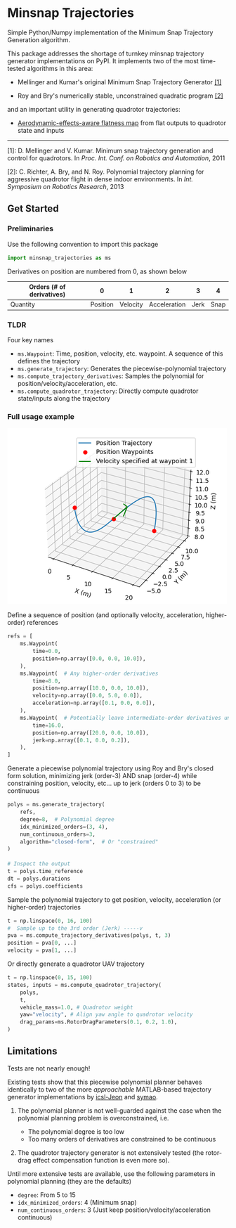 # Minsnap Trajectories

Simple Python/Numpy implementation of the Minimum Snap Trajectory Generation algorithm.

This package addresses the shortage of turnkey minsnap trajectory generator implementations on PyPI. It implements two of the most time-tested algorithms in this area:

- Mellinger and Kumar's original Minimum Snap Trajectory Generator [[1]](#1)

- Roy and Bry's numerically stable, unconstrained quadratic program [[2]](#2)

and an important utility in generating quadrotor trajectories:

- [Aerodynamic-effects-aware flatness map](https://github.com/ZJU-FAST-Lab/GCOPTER/blob/main/misc/flatness.pdf) from flat outputs to quadrotor state and inputs

---

<a id="1">[1]</a>: D. Mellinger and V. Kumar. Minimum snap trajectory generation and control for quadrotors.
In *Proc. Int. Conf. on Robotics and Automation*, 2011

<a id="2">[2]</a>: C. Richter, A. Bry, and N. Roy. Polynomial trajectory planning for aggressive quadrotor flight in dense indoor environments.
In *Int. Symposium on Robotics Research*, 2013

## Get Started

### Preliminaries

Use the following convention to import this package

``` python
import minsnap_trajectories as ms
```

Derivatives on position are numbered from 0, as shown below

| Orders (# of derivatives) |    0     |    1     |      2       |  3   |  4   |
| ------------------------- | -------- | -------- | ------------ | ---- | ---- |
| Quantity                  | Position | Velocity | Acceleration | Jerk | Snap |

### TLDR

Four key names

- `ms.Waypoint`: Time, position, velocity, etc. waypoint. A sequence of this defines the trajectory
- `ms.generate_trajectory`: Generates the piecewise-polynomial trajectory
- `ms.compute_trajectory_derivatives`: Samples the polynomial for position/velocity/acceleration, etc.
- `ms.compute_quadrotor_trajectory`: Directly compute quadrotor state/inputs along the trajectory

### Full usage example

![Trajectory generated by this example](https://github.com/Hs293Go/minsnap_trajectories/blob/main/example/minsnap_trajectories_example.png?raw=true)

Define a sequence of position (and optionally velocity, acceleration, higher-order) references  

``` python
refs = [
    ms.Waypoint(
        time=0.0,
        position=np.array([0.0, 0.0, 10.0]),
    ),
    ms.Waypoint(  # Any higher-order derivatives
        time=8.0,
        position=np.array([10.0, 0.0, 10.0]),
        velocity=np.array([0.0, 5.0, 0.0]),
        acceleration=np.array([0.1, 0.0, 0.0]),
    ),
    ms.Waypoint(  # Potentially leave intermediate-order derivatives unspecified
        time=16.0,
        position=np.array([20.0, 0.0, 10.0]),
        jerk=np.array([0.1, 0.0, 0.2]),
    ),
]
```

Generate a piecewise polynomial trajectory using Roy and Bry's closed form solution, minimizing jerk (order-3) AND snap (order-4) while constraining position, velocity, etc... up to jerk (orders 0 to 3) to be continuous

``` python
polys = ms.generate_trajectory(
    refs,
    degree=8,  # Polynomial degree
    idx_minimized_orders=(3, 4),  
    num_continuous_orders=3,  
    algorithm="closed-form",  # Or "constrained"
)

# Inspect the output
t = polys.time_reference
dt = polys.durations
cfs = polys.coefficients
```

Sample the polynomial trajectory to get position, velocity, acceleration (or higher-order) trajectories

``` python
t = np.linspace(0, 16, 100)
#  Sample up to the 3rd order (Jerk) -----v
pva = ms.compute_trajectory_derivatives(polys, t, 3)
position = pva[0, ...]
velocity = pva[1, ...]
```

Or directly generate a quadrotor UAV trajectory

``` python
t = np.linspace(0, 15, 100)
states, inputs = ms.compute_quadrotor_trajectory(
    polys,
    t,
    vehicle_mass=1.0, # Quadrotor weight
    yaw="velocity", # Align yaw angle to quadrotor velocity
    drag_params=ms.RotorDragParameters(0.1, 0.2, 1.0),
)
```

## Limitations

Tests are not nearly enough!

Existing tests show that this piecewise polynomial planner behaves identically to two of the more *approachable* MATLAB-based trajectory generator implementations by [icsl-Jeon](https://github.com/icsl-Jeon/traj_gen-matlab) and [symao](https://github.com/symao/minimum_snap_trajectory_generation).

1. The polynomial planner is not well-guarded against the case when the polynomial planning problem is overconstrained, i.e.

   - The polynomial degree is too low
   - Too many orders of derivatives are constrained to be continuous

2. The quadrotor trajectory generator is not extensively tested (the rotor-drag effect compensation function is even more so).

Until more extensive tests are available, use the following parameters in polynomial planning (they are the defaults)

- `degree`: From 5 to 15
- `idx_minimized_orders`: 4 (Minimum snap)
- `num_continuous_orders`: 3 (Just keep position/velocity/acceleration continuous)
